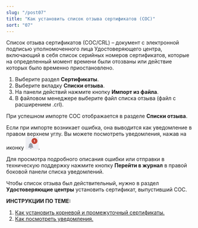 ```yaml
---
slug: "/post07"
title: "Как установить список отзыва сертификатов (СОС)"
sort: "07"
---
```


Список отзыва сертификатов (СОС/CRL) – документ с электронной подписью уполномоченного лица Удостоверяющего центра, включающий в себя список серийных номеров сертификатов, которые на определенный момент времени были отозваны или действие которых было временно приостановлено.

1. Выберите раздел **Сертификаты**.
2. Выберите вкладку **Списки отзыва**.
3. На панели действий нажмите кнопку **Импорт из файла**.
4. В файловом менеджере выберите файл списка отзыва (файл с расширением .crl).

При успешном импорте СОС отображается в разделе **Списки отзыва**.

Если при импорте возникает ошибка, она выводится как уведомление в правом верхнем углу. Вы можете посмотреть уведомления, нажав на иконку ![notifications-button.jpg](./images/notifications-button.jpg "События"). 

Для просмотра подробного описания ошибки или отправки в техническую поддержку нажмите кнопку **Перейти в журнал** в правой боковой панели списка уведомлений.

Чтобы список отзыва был действительный, нужно в раздел **Удостоверяющие центры** установить сертификат, выпустивший СОС.

**ИНСТРУКЦИИ ПО ТЕМЕ:**   
1. [Как установить корневой и промежуточный сертификаты.](https://docs.cryptoarm.ru/07-v3.2.9/008-certs/05-import-UC-certs)  
2. [Как посмотреть уведомления.](https://docs.cryptoarm.ru/07-v3.2.9/007-cryptoarm/02-notifications)  
